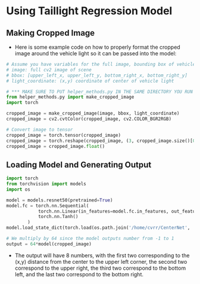 # Using Taillight Regression Model

## Making Cropped Image
* Here is some example code on how to properly format the cropped image around the vehicle light so it can be passed
into the model:
```python
# Assume you have variables for the full image, bounding box of vehicle, and (x,y) coordinate of taillight coordinate
# image: full cv2 image of scene
# bbox: [upper_left_x, upper_left_y, bottom_right_x, bottom_right_y]
# light_coordinate: (x,y) coordinate of center of vehicle light

# *** MAKE SURE TO PUT helper_methods.py IN THE SAME DIRECTORY YOU RUN YOUR CODE! ***
from helper_methods.py import make_cropped_image
import torch

cropped_image = make_cropped_image(image, bbox, light_coordinate)
cropped_image = cv2.cvtColor(cropped_image, cv2.COLOR_BGR2RGB)

# Convert image to tensor
cropped_image = torch.tensor(cropped_image)
cropped_image = torch.reshape(cropped_image, (3, cropped_image.size()[0], cropped_image.size()[1]))
cropped_image = cropped_image.float()
```

## Loading Model and Generating Output
```python
import torch
from torchvision import models
import os

model = models.resnet50(pretrained=True)
model.fc = torch.nn.Sequential(
            torch.nn.Linear(in_features=model.fc.in_features, out_features=8),
            torch.nn.Tanh()
        )
model.load_state_dict(torch.load(os.path.join('/home/cvrr/CenterNet', 'exp', 'regression_model', 'regression_model.pt')))

# We multiply by 64 since the model outputs number from -1 to 1
output = 64*model(cropped_image)
```
* The output will have 8 numbers, with the first two corresponding to the (x,y) distance from the center to the upper left corner,
the second two correspond to the upper right, the third two correspond to the bottom left, and the last two correspond to the bottom right.

